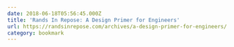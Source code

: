 ```yaml
---
date: 2018-06-18T05:56:45.000Z
title: 'Rands In Repose: A Design Primer for Engineers'
url: https://randsinrepose.com/archives/a-design-primer-for-engineers/
category: bookmark
---
```

